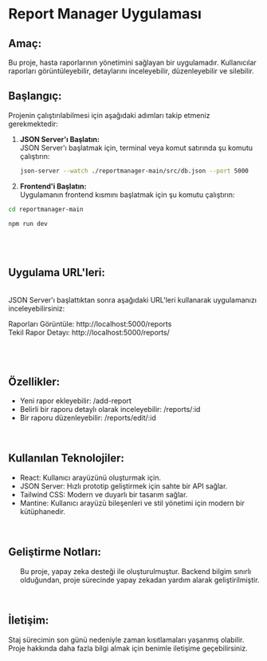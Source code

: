 # Report Manager Uygulaması

## Amaç:
Bu proje, hasta raporlarının yönetimini sağlayan bir uygulamadır. Kullanıcılar raporları görüntüleyebilir, detaylarını inceleyebilir, düzenleyebilir ve silebilir.

## Başlangıç:
Projenin çalıştırılabilmesi için aşağıdaki adımları takip etmeniz gerekmektedir:

1. **JSON Server'ı Başlatın:**  
   JSON Server'ı başlatmak için, terminal veya komut satırında şu komutu çalıştırın:
   ```bash
   json-server --watch ./reportmanager-main/src/db.json --port 5000

2. **Frontend'i Başlatın:**  
Uygulamanın frontend kısmını başlatmak için şu komutu çalıştırın:
```bash
cd reportmanager-main
`````

```bash
npm run dev
`````

<br><br>
<h2>Uygulama URL'leri:</h2>
<br>
JSON Server'ı başlattıktan sonra aşağıdaki URL'leri kullanarak uygulamanızı inceleyebilirsiniz:
<br>

Raporları Görüntüle: http://localhost:5000/reports
<br>
Tekil Rapor Detayı: http://localhost:5000/reports/

<br>

<br>
<h2>Özellikler:</h2>
<ul>
    <li>Yeni rapor ekleyebilir: /add-report</li>
      <li>Belirli bir raporu detaylı olarak inceleyebilir: /reports/:id</li>
     <li>Bir raporu düzenleyebilir: /reports/edit/:id</li>

</ul>
<br>
<h2>Kullanılan Teknolojiler:</h2>
<ul>
    <li>React: Kullanıcı arayüzünü oluşturmak için.</li>
    <li>JSON Server: Hızlı prototip geliştirmek için sahte bir API sağlar.</li>
    <li>Tailwind CSS: Modern ve duyarlı bir tasarım sağlar.</li>
    <li>Mantine: Kullanıcı arayüzü bileşenleri ve stil yönetimi için modern bir kütüphanedir.</li>
</ul>
<br>

<h2>Geliştirme Notları:</h2>
<ul>
   Bu proje, yapay zeka desteği ile oluşturulmuştur. Backend bilgim sınırlı olduğundan, proje sürecinde yapay zekadan yardım alarak geliştirilmiştir.
</ul>



<br>

<h2>İletişim:</h2>
Staj sürecimin son günü nedeniyle zaman kısıtlamaları yaşanmış olabilir. Proje hakkında daha fazla bilgi almak için benimle iletişime geçebilirsiniz.
